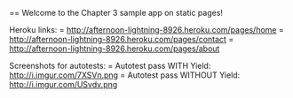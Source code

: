 == Welcome to the Chapter 3 sample app on static pages!

Heroku links:
= http://afternoon-lightning-8926.heroku.com/pages/home
= http://afternoon-lightning-8926.heroku.com/pages/contact
= http://afternoon-lightning-8926.heroku.com/pages/about

Screenshots for autotests:
= Autotest pass WITH Yield: http://i.imgur.com/7XSVn.png
= Autotest pass WITHOUT Yield: http://i.imgur.com/USvdv.png


